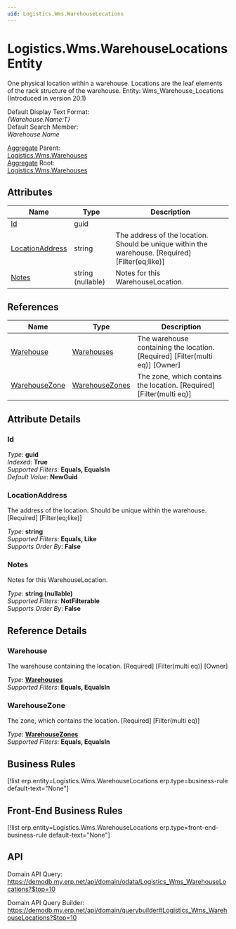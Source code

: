 ```yaml
---
uid: Logistics.Wms.WarehouseLocations
---
```

# Logistics.Wms.WarehouseLocations Entity

One physical location within a warehouse. Locations are the leaf elements of the rack structure of the warehouse. Entity: Wms_Warehouse_Locations (Introduced in version 20.1)

Default Display Text Format:  
_{Warehouse.Name:T}_  
Default Search Member:  
_Warehouse.Name_  

[Aggregate](xref:aggregates) Parent:  
[Logistics.Wms.Warehouses](Logistics.Wms.Warehouses.md)  
[Aggregate](xref:aggregates) Root:  
[Logistics.Wms.Warehouses](Logistics.Wms.Warehouses.md)  

## Attributes

| Name | Type | Description |
| ---- | ---- | --- |
| [Id](Logistics.Wms.WarehouseLocations.md#id) | guid |  
| [LocationAddress](Logistics.Wms.WarehouseLocations.md#locationaddress) | string | The address of the location. Should be unique within the warehouse. [Required] [Filter(eq;like)] 
| [Notes](Logistics.Wms.WarehouseLocations.md#notes) | string (nullable) | Notes for this WarehouseLocation. 

## References

| Name | Type | Description |
| ---- | ---- | --- |
| [Warehouse](Logistics.Wms.WarehouseLocations.md#warehouse) | [Warehouses](Logistics.Wms.Warehouses.md) | The warehouse containing the location. [Required] [Filter(multi eq)] [Owner] |
| [WarehouseZone](Logistics.Wms.WarehouseLocations.md#warehousezone) | [WarehouseZones](Logistics.Wms.WarehouseZones.md) | The zone, which contains the location. [Required] [Filter(multi eq)] |


## Attribute Details

### Id

_Type_: **guid**  
_Indexed_: **True**  
_Supported Filters_: **Equals, EqualsIn**  
_Default Value_: **NewGuid**  

### LocationAddress

The address of the location. Should be unique within the warehouse. [Required] [Filter(eq;like)]

_Type_: **string**  
_Supported Filters_: **Equals, Like**  
_Supports Order By_: **False**  

### Notes

Notes for this WarehouseLocation.

_Type_: **string (nullable)**  
_Supported Filters_: **NotFilterable**  
_Supports Order By_: **False**  


## Reference Details

### Warehouse

The warehouse containing the location. [Required] [Filter(multi eq)] [Owner]

_Type_: **[Warehouses](Logistics.Wms.Warehouses.md)**  
_Supported Filters_: **Equals, EqualsIn**  

### WarehouseZone

The zone, which contains the location. [Required] [Filter(multi eq)]

_Type_: **[WarehouseZones](Logistics.Wms.WarehouseZones.md)**  
_Supported Filters_: **Equals, EqualsIn**  



## Business Rules

[!list erp.entity=Logistics.Wms.WarehouseLocations erp.type=business-rule default-text="None"]

## Front-End Business Rules

[!list erp.entity=Logistics.Wms.WarehouseLocations erp.type=front-end-business-rule default-text="None"]

## API

Domain API Query:
<https://demodb.my.erp.net/api/domain/odata/Logistics_Wms_WarehouseLocations?$top=10>

Domain API Query Builder:
<https://demodb.my.erp.net/api/domain/querybuilder#Logistics_Wms_WarehouseLocations?$top=10>

